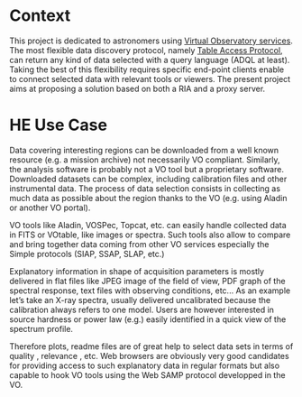 # Context #
This project is dedicated to astronomers using [Virtual Observatory services](http://www.ivoa.net/).
The most flexible data discovery protocol, namely [Table Access Protocol](http://www.ivoa.net/Documents/TAP/), can return any kind of data selected with a query language (ADQL at least).
Taking the best of this flexibility requires specific end-point clients enable to connect selected data with relevant tools or viewers.
The present project aims at proposing a solution based on both a RIA and  a proxy server.

# HE Use Case #
Data covering interesting regions can be downloaded from a well known resource (e.g. a mission archive) not necessarily VO compliant. Similarly, the analysis software is probably not a VO tool but a proprietary software. Downloaded datasets can be complex, including calibration files and other instrumental data.
The process of data selection consists in collecting as much data as possible about the region thanks to the VO  (e.g. using Aladin or another VO portal).

VO tools like Aladin, VOSPec, Topcat, etc. can easily handle collected data in FITS or VOtable, like images or spectra. Such tools also allow to compare and bring together data coming from other VO services especially the Simple protocols (SIAP, SSAP, SLAP, etc.)

Explanatory information in shape of acquisition parameters is mostly delivered in flat files like JPEG image of the field of view, PDF graph of the spectral response, text files with observing conditions, etc...
As an example let’s take an X-ray spectra, usually delivered uncalibrated because the calibration always refers to one model. Users are however interested in source hardness or power law (e.g.) easily identified in a quick view of the spectrum profile.

Therefore plots, readme files are of great help to select data sets in terms of quality , relevance , etc.
Web browsers are obviously very good candidates for providing access to such explanatory data in regular formats but also capable to hook VO tools using the Web SAMP protocol developped in the VO.
